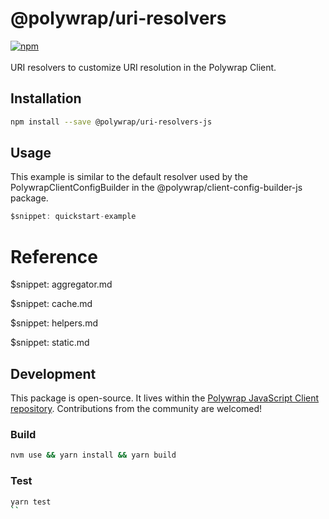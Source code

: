 # @polywrap/uri-resolvers
<a href="https://www.npmjs.com/package/@polywrap/uri-resolvers-js" target="_blank" rel="noopener noreferrer">
<img src="https://img.shields.io/npm/v/@polywrap/uri-resolvers-js.svg" alt="npm"/>
</a>

<br/>
<br/>
URI resolvers to customize URI resolution in the Polywrap Client.

## Installation

```bash
npm install --save @polywrap/uri-resolvers-js
```

## Usage

This example is similar to the default resolver used by the PolywrapClientConfigBuilder in the @polywrap/client-config-builder-js package.

```ts
$snippet: quickstart-example
```

# Reference

$snippet: aggregator.md

$snippet: cache.md

$snippet: helpers.md

$snippet: static.md

## Development

This package is open-source. It lives within the [Polywrap JavaScript Client repository](https://github.com/polywrap/javascript-client). Contributions from the community are welcomed!

### Build
```bash
nvm use && yarn install && yarn build
```

### Test
```bash
yarn test
``